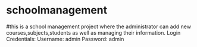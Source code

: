 # schoolmanagement
#this is a school management project where the administrator can add new courses,subjects,students as well as managing their information.
Login Credentials:
Username: admin
Password: admin
